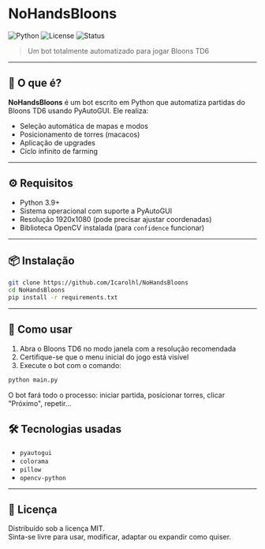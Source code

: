 # NoHandsBloons

![Python](https://img.shields.io/badge/Python-3.10-blue)
![License](https://img.shields.io/badge/license-MIT-green)
![Status](https://img.shields.io/badge/status-working-brightgreen)

> Um bot totalmente automatizado para jogar Bloons TD6
---

## 🧠 O que é?

**NoHandsBloons** é um bot escrito em Python que automatiza partidas do Bloons TD6 usando PyAutoGUI. Ele realiza:

- Seleção automática de mapas e modos  
- Posicionamento de torres (macacos)  
- Aplicação de upgrades
- Ciclo infinito de farming  

---

## ⚙️ Requisitos

- Python 3.9+
- Sistema operacional com suporte a PyAutoGUI
- Resolução 1920x1080 (pode precisar ajustar coordenadas)
- Biblioteca OpenCV instalada (para `confidence` funcionar)

---

## 📦 Instalação

```bash
git clone https://github.com/Icarolhl/NoHandsBloons
cd NoHandsBloons
pip install -r requirements.txt
```

---

## 🚀 Como usar

1. Abra o Bloons TD6 no modo janela com a resolução recomendada  
2. Certifique-se que o menu inicial do jogo está visível  
3. Execute o bot com o comando:

```bash
python main.py
```

O bot fará todo o processo: iniciar partida, posicionar torres, clicar "Próximo", repetir...


## 🛠️ Tecnologias usadas

- `pyautogui`
- `colorama`
- `pillow`
- `opencv-python`

---

## 📄 Licença

Distribuído sob a licença MIT.  
Sinta-se livre para usar, modificar, adaptar ou expandir como quiser.
